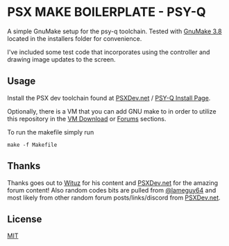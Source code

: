# PSX MAKE BOILERPLATE - PSY-Q

A simple GnuMake setup for the psy-q toolchain. Tested with [GnuMake 3.8](https://sourceforge.net/projects/gnuwin32/files/make/3.81/make-3.81-bin.zip/download?use_mirror=svwh&download=) located in the installers folder for convenience.

I've included some test code that incorporates using the controller and drawing image updates to the screen.

## Usage

Install the PSX dev toolchain found at [PSXDev.net](https://psxdev.net) / [PSY-Q Install Page](http://www.psxdev.net/help/psyq_install.html). 

Optionally, there is a VM that you can add GNU make to in order to utilize this repository in the [VM Download](http://www.psxdev.net/help/virtual_machine.html) or [Forums](http://www.psxdev.net/forum/index.php) sections.

To run the makefile simply run

```make -f Makefile```

## Thanks

Thanks goes out to [Wituz](https://github.com/Wituz/) for his content and [PSXDev.net](https://psxdev.net) for the amazing forum content! 
Also random codes bits are pulled from [@lameguy64](https://github.com/Lameguy64) and most likely from other random forum posts/links/discord from [PSXDev.net](https://psxdev.net).

## License
[MIT](https://choosealicense.com/licenses/mit/)

